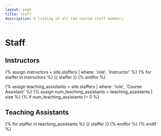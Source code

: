 ```yaml
---
layout: page
title: Staff
description: A listing of all the course staff members.
---
```


# Staff

<!--
Staff information is stored in the `_staffers` directory and rendered according to the layout file, `_layouts/staffer.html`.
-->

## Instructors

{% assign instructors = site.staffers | where: 'role', 'Instructor' %}
{% for staffer in instructors %}
{{ staffer }}
{% endfor %}

{% assign teaching_assistants = site.staffers | where: 'role', 'Course Assistant' %}
{% assign num_teaching_assistants = teaching_assistants | size %}
{% if num_teaching_assistants != 0 %}
## Teaching Assistants

{% for staffer in teaching_assistants %}
{{ staffer }}
{% endfor %}
{% endif %}
